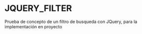 # JQUERY_FILTER
Prueba de concepto de un filtro de busqueda con JQuery, para la implementación en proyecto
